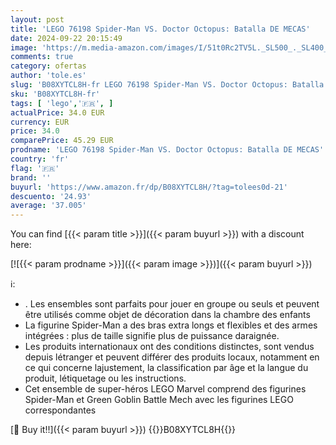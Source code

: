 ```yaml
---
layout: post
title: 'LEGO 76198 Spider-Man VS. Doctor Octopus: Batalla DE MECAS'
date: 2024-09-22 20:15:49
image: 'https://m.media-amazon.com/images/I/51t0Rc2TV5L._SL500_._SL400_.jpg'
comments: true
category: ofertas
author: 'tole.es'
slug: 'B08XYTCL8H-fr LEGO 76198 Spider-Man VS. Doctor Octopus: Batalla DE MECAS'
sku: 'B08XYTCL8H-fr'
tags: [ 'lego','🇫🇷', ]
actualPrice: 34.0 EUR
currency: EUR
price: 34.0
comparePrice: 45.29 EUR
prodname: 'LEGO 76198 Spider-Man VS. Doctor Octopus: Batalla DE MECAS'
country: 'fr'
flag: '🇫🇷'
brand: ''
buyurl: 'https://www.amazon.fr/dp/B08XYTCL8H/?tag=tolees0d-21'
descuento: '24.93'
average: '37.005'
---
```


You can find [{{< param title >}}]({{< param buyurl >}}) with a discount here:

[![{{< param prodname >}}]({{< param image >}})]({{< param buyurl >}})

ℹ️:

- . Les ensembles sont parfaits pour jouer en groupe ou seuls et peuvent être utilisés comme objet de décoration dans la chambre des enfants
- La figurine Spider-Man a des bras extra longs et flexibles et des armes intégrées : plus de taille signifie plus de puissance daraignée.
- Les produits internationaux ont des conditions distinctes, sont vendus depuis létranger et peuvent différer des produits locaux, notamment en ce qui concerne lajustement, la classification par âge et la langue du produit, létiquetage ou les instructions.
- Cet ensemble de super-héros LEGO Marvel comprend des figurines Spider-Man et Green Goblin Battle Mech avec les figurines LEGO correspondantes

[🛒 Buy it!!]({{< param buyurl >}})
{{<world>}}B08XYTCL8H{{</world>}}
